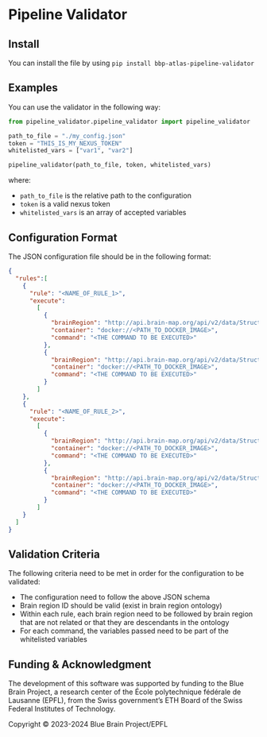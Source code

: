 # Pipeline Validator


## Install

You can install the file by using `pip install bbp-atlas-pipeline-validator`


## Examples

You can use the validator in the following way:

```python
from pipeline_validator.pipeline_validator import pipeline_validator

path_to_file = "./my_config.json"
token = "THIS_IS_MY_NEXUS_TOKEN"
whitelisted_vars = ["var1", "var2"]

pipeline_validator(path_to_file, token, whitelisted_vars)
```

where:

- `path_to_file` is the relative path to the configuration
- `token` is a valid nexus token
- `whitelisted_vars` is an array of accepted variables


## Configuration Format

The JSON configuration file should be in the following format:

```json
{
  "rules":[
    {
      "rule": "<NAME_OF_RULE_1>",
      "execute":
        [
          {
            "brainRegion": "http://api.brain-map.org/api/v2/data/Structure/<BRAIN_REGION_ID_1>",
            "container": "docker://<PATH_TO_DOCKER_IMAGE>",
            "command": "<THE COMMAND TO BE EXECUTED>"
          },
          {
            "brainRegion": "http://api.brain-map.org/api/v2/data/Structure/<BRAIN_REGION_ID_2>",
            "container": "docker://<PATH_TO_DOCKER_IMAGE>",
            "command": "<THE COMMAND TO BE EXECUTED>"
          }
        ]
    },
    {
      "rule": "<NAME_OF_RULE_2>",
      "execute":
        [
          {
            "brainRegion": "http://api.brain-map.org/api/v2/data/Structure/<BRAIN_REGION_ID_1>",
            "container": "docker://<PATH_TO_DOCKER_IMAGE>",
            "command": "<THE COMMAND TO BE EXECUTED>"
          },
          {
            "brainRegion": "http://api.brain-map.org/api/v2/data/Structure/<BRAIN_REGION_ID_2>",
            "container": "docker://<PATH_TO_DOCKER_IMAGE>",
            "command": "<THE COMMAND TO BE EXECUTED>"
          }
        ]
    }
  ]
}
```


## Validation Criteria

The following criteria need to be met in order for the configuration to be validated:

- The configuration need to follow the above JSON schema
- Brain region ID should be valid (exist in brain region ontology)
- Within each rule, each brain region need to be followed by brain region that are not related or that they are descendants in the ontology
- For each command, the variables passed need to be part of the whitelisted variables


## Funding & Acknowledgment

The development of this software was supported by funding to the Blue Brain Project, a 
research center of the École polytechnique fédérale de Lausanne (EPFL), from the Swiss 
government’s ETH Board of the Swiss Federal Institutes of Technology.

Copyright © 2023-2024 Blue Brain Project/EPFL
